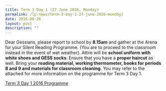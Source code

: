 ```yaml
---
title: Term 3 Day 1 (27 June 2016, Monday)
permalink: /lp-news/term-3-day-1-27-june-2016-monday/
date: 2016-06-26
layout: post
description: ""
---
```

Dear Gessians, please report to school by **8.15am** and gather at the Arena for your Silent Reading Programme. (You are to proceed to the classroom instead in the event of wet weather). Attire will be **school uniform with white shoes and GESS socks**. Ensure that you have a **proper haircut** as well. Bring your **reading material, working thermometer, books for periods 8 and 9 and materials for classroom cleaning**. You may refer to the attached for more information on the programme for Term 3 Day 1.

[Term 3 Day 1 2016 Programme](/files/Term-3-Day-1-2016-Programme-1-1.pdf)